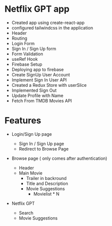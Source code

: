 # Netflix GPT app

- Created app using create-react-app
- configured tailwindcss in the application
- Header
- Routing
- Login Form
- Sign In / Sign Up form
- Form Validation
- useRef Hook
- Firebase Setup
- Deploying app to firebase
- Create SignUp User Account
- Implement Sign In User API
- Created a Redux Store with userSlice
- Implemented Sign Out
- Update Profile with Name
- Fetch From TMDB Movies API

# Features

- Login/Sign Up page
  - Sign In / Sign Up page
  - Redirect to Browse Page
- Browse page ( only comes after authentication)

  - Header
  - Main Movie
    - Trailer in backround
    - Title and Description
    - Movie Suggestions
      - Movielist \* N

- Netflix GPT
  - Search
  - Movie Suggestions
